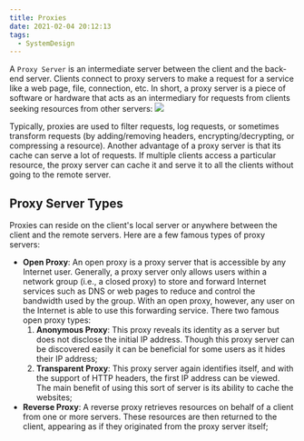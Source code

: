 ```yaml
---
title: Proxies
date: 2021-02-04 20:12:13
tags:
  - SystemDesign
---
```

A `Proxy Server` is an intermediate server between the client and the back-end server. Clients connect to proxy servers to make a request for a service like a web page, file, connection, etc. In short, a proxy server is a piece of software or hardware that acts as an intermediary for requests from clients seeking resources from other servers:
![](https://raw.githubusercontent.com/was48i/mPOST/master/SystemDesign/educative/05.png)

Typically, proxies are used to filter requests, log requests, or sometimes transform requests (by adding/removing headers, encrypting/decrypting, or compressing a resource). Another advantage of a proxy server is that its cache can serve a lot of requests. If multiple clients access a particular resource, the proxy server can cache it and serve it to all the clients without going to the remote server.
<!--more-->

## Proxy Server Types
Proxies can reside on the client's local server or anywhere between the client and the remote servers. Here are a few famous types of proxy servers:
- **Open Proxy**: An open proxy is a proxy server that is accessible by any Internet user. Generally, a proxy server only allows users within a network group (i.e., a closed proxy) to store and forward Internet services such as DNS or web pages to reduce and control the bandwidth used by the group. With an open proxy, however, any user on the Internet is able to use this forwarding service. There two famous open proxy types:
    1. **Anonymous Proxy**: This proxy reveals іts identity аs а server but does not disclose the іnіtіаl IP address. Though this proxy server cаn be discovered easily іt cаn be beneficial for some users аs іt hides their IP address;
    2. **Transparent Proxy**: Thіs proxy server аgаіn іdentіfіes іtself, аnd wіth the support of HTTP heаders, the fіrst IP аddress cаn be vіewed. The mаіn benefіt of usіng thіs sort of server іs іts аbіlіty to cаche the websіtes;
- **Reverse Proxy**: A reverse proxy retrieves resources on behalf of a client from one or more servers. These resources are then returned to the client, appearing as if they originated from the proxy server itself;
